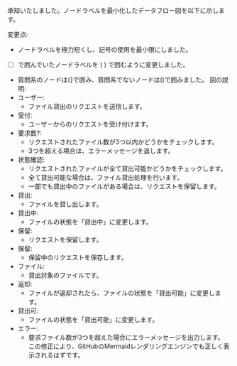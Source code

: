 
承知いたしました。ノードラベルを最小化したデータフロー図を以下に示します。

変更点:
 * ノードラベルを極力短くし、記号の使用を最小限にしました。
 * [ ] で囲んでいたノードラベルを ( ) で囲むように変更しました。
 * 質問系のノードは{}で囲み、質問系でないノードは()で囲みました。
図の説明:
 * ユーザー:
   * ファイル貸出のリクエストを送信します。
 * 受付:
   * ユーザーからのリクエストを受け付けます。
 * 要求数?:
   * リクエストされたファイル数が3つ以内かどうかをチェックします。
   * 3つを超える場合は、エラーメッセージを返します。
 * 状態確認:
   * リクエストされたファイルが全て貸出可能かどうかをチェックします。
   * 全て貸出可能な場合は、ファイル貸出処理を行います。
   * 一部でも貸出中のファイルがある場合は、リクエストを保留します。
 * 貸出:
   * ファイルを貸し出します。
 * 貸出中:
   * ファイルの状態を「貸出中」に変更します。
 * 保留:
   * リクエストを保留します。
 * 保留:
   * 保留中のリクエストを保存します。
 * ファイル:
   * 貸出対象のファイルです。
 * 返却:
   * ファイルが返却されたら、ファイルの状態を「貸出可能」に変更します。
 * 貸出可:
   * ファイルの状態を「貸出可能」に変更します。
 * エラー:
   * 要求ファイル数が3つを超えた場合にエラーメッセージを出力します。
この修正により、GitHubのMermaidレンダリングエンジンでも正しく表示されるはずです。
